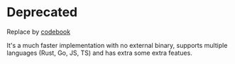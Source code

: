 
# Deprecated
Replace by [codebook](https://marketplace.visualstudio.com/items?itemName=codebook.codebook)

It's a much faster implementation with no external binary, supports multiple languages (Rust, Go, JS, TS) and has extra some extra featues.
